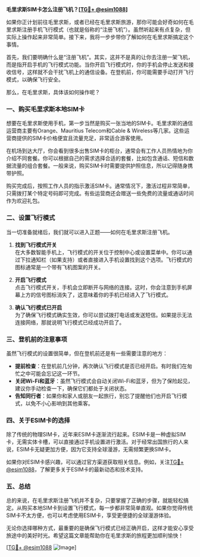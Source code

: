 **毛里求斯SIM卡怎么注册飞机？[[TG💪+ @esim1088](https://t.me/s/esim1088)]**

如果你正计划前往毛里求斯，或者已经在毛里求斯旅游，那你可能会好奇如何在毛里求斯注册手机飞行模式（也就是俗称的“注册飞机”）。虽然听起来有点复杂，但实际上操作起来非常简单。接下来，我将一步步带你了解如何在毛里求斯搞定这个事情。

首先，我们要明确什么是“注册飞机”。其实，这并不是真的让你去注册一架飞机，而是指开启手机的飞行模式功能。当你开启飞行模式时，你的手机会停止发送和接收信号，这样就不会干扰飞机上的通信设备。在登机前，你可能需要手动打开飞行模式，以确保飞行安全。

那么，在毛里求斯，具体该如何操作呢？

### 一、购买毛里求斯本地SIM卡

想要在毛里求斯使用手机，第一步当然是购买一张当地的SIM卡。毛里求斯的通信运营商主要有Orange、Mauritius Telecom和Cable & Wireless等几家。这些运营商提供的SIM卡价格便宜且流量充足，非常适合游客使用。

在机场到达大厅，你会看到很多出售SIM卡的柜台，通常会有工作人员热情地为你介绍不同套餐。你可以根据自己的需求选择合适的套餐，比如包含通话、短信和数据流量的组合套餐。一般来说，购买SIM卡时需要提供护照信息，所以记得随身携带护照。

购买完成后，按照工作人员的指示激活SIM卡。通常情况下，激活过程非常简单，只需拨打某个特定号码即可完成。有些运营商还会赠送一些免费的流量或通话时间作为欢迎礼包。

### 二、设置飞行模式

当一切准备就绪后，我们就可以进入正题——如何在毛里求斯注册飞机。

1. **找到飞行模式开关**  
   在大多数智能手机上，飞行模式的开关位于控制中心或设置菜单中。你可以通过下拉通知栏（如果支持）或者直接进入手机设置找到这个选项。飞行模式的图标通常是一个带有飞机图案的开关。

2. **开启飞行模式**  
   点击飞行模式开关，手机会立即断开与网络的连接。这时，你会注意到手机屏幕上方的信号图标消失了，这意味着你的手机已经进入了飞行模式。

3. **确认飞行模式已开启**  
   为了确保飞行模式确实生效，你可以尝试拨打电话或发送短信。如果提示无法连接网络，那就说明飞行模式已经成功开启了。

### 三、登机前的注意事项

虽然飞行模式的设置很简单，但在登机前还是有一些需要注意的地方：

- **提前检查**：在登机前几分钟，再次确认飞行模式是否已经开启。有时我们在匆忙之中可能会忘记这一环节。
- **关闭Wi-Fi和蓝牙**：虽然飞行模式会自动关闭Wi-Fi和蓝牙，但为了保险起见，建议你手动检查一下，确保它们都处于关闭状态。
- **告知同行者**：如果你和家人或朋友一起旅行，别忘了提醒他们也开启飞行模式，以免不小心影响到其他乘客。

### 四、关于ESIM卡的选择

除了传统的物理SIM卡，近年来ESIM卡逐渐流行起来。ESIM卡是一种虚拟SIM卡，无需实体卡槽，可以直接通过手机设置进行激活。对于经常出国旅行的人来说，ESIM卡无疑更加方便，因为它支持全球漫游，无需频繁更换SIM卡。

如果你对ESIM卡感兴趣，可以通过官方渠道获取相关信息。例如，关注[TG💪+ @esim1088](https://t.me/s/esim1088)，了解更多关于ESIM卡的最新动态和技术支持。

### 五、总结

总的来说，在毛里求斯注册飞机并不复杂，只要掌握了正确的步骤，就能轻松搞定。从购买本地SIM卡到设置飞行模式，每一步都非常简单直观。如果你觉得传统SIM卡不太方便，也可以考虑使用ESIM卡，享受更便捷的全球漫游体验。

无论你选择哪种方式，最重要的是确保飞行模式已经正确开启，这样才能安心享受旅途中的美好时光。希望这篇文章能帮助你在毛里求斯的旅程更加顺利愉快！

[[TG💪+ @esim1088](https://t.me/s/esim1088) ![Image](https://i.postimg.cc/4NQfJmqS/Snipaste-2025-05-13-00-14-12.png)]